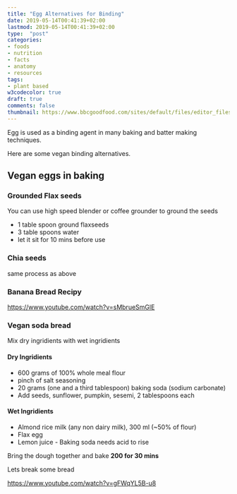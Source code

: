 ```yaml
---
title: "Egg Alternatives for Binding"
date: 2019-05-14T00:41:39+02:00
lastmod: 2019-05-14T00:41:39+02:00
type:  "post"
categories:
- foods
- nutrition
- facts
- anatomy
- resources
tags:
- plant based
w3codecolor: true
draft: true
comments: false
thumbnail: https://www.bbcgoodfood.com/sites/default/files/editor_files/2017/11/plant-based-diet-guide-main-image-700-350.jpg
---
```


Egg is used as a binding agent in many baking and batter making techniques.

Here are some vegan binding alternatives.

## Vegan eggs in baking

### Grounded Flax seeds

You can use high speed blender or coffee grounder to ground the seeds

* 1 table spoon ground flaxseeds
* 3 table spoons water
* let it sit for 10 mins before use

### Chia seeds

same process as above

### Banana Bread Recipy

https://www.youtube.com/watch?v=sMbrueSmGlE

### Vegan soda bread

Mix dry ingridients with wet ingridients

#### Dry Ingridients

* 600 grams of 100% whole meal flour
* pinch of salt seasoning
* 20 grams (one and a third tablespoon) baking soda (sodium carbonate)
* Add seeds, sunflower, pumpkin, sesemi, 2 tablespoons each

#### Wet Ingridients

* Almond rice milk (any non dairy milk), 300 ml (~50% of flour)
* Flax egg
* Lemon juice - Baking soda needs acid to rise

Bring the dough together and bake **200 for 30 mins**

Lets break some bread

https://www.youtube.com/watch?v=gFWqYL5B-u8
